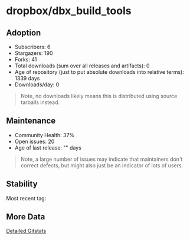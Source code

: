 # dropbox/dbx_build_tools

## Adoption

- Subscribers: 6
- Stargazers: 190
- Forks: 41
- Total downloads (sum over all releases and artifacts): 0
- Age of repository (just to put absolute downloads into relative terms): 1339 days
- Downloads/day: 0

> Note, no downloads likely means this is distributed using source tarballs instead.

## Maintenance

- Community Health: 37%
- Open issues: 20
- Age of last release: "<No Releases>" days

> Note, a large number of issues may indicate that maintainers don't correct defects, but might also
> just be an indicator of lots of users.

## Stability

Most recent tag: 

## More Data

[Detailed Gitstats](/bazel-catalog/gitstats/dropbox/dbx_build_tools)

